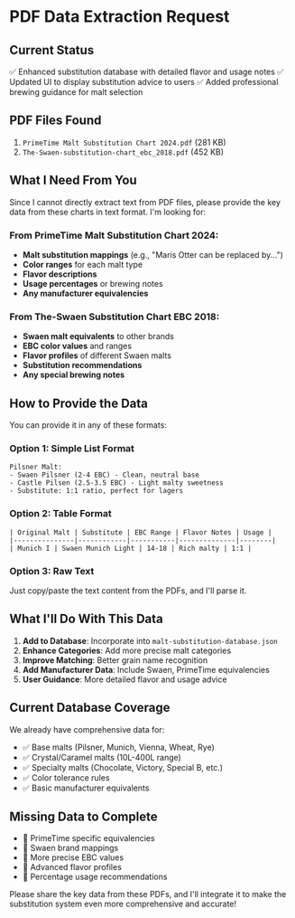 # PDF Data Extraction Request

## Current Status
✅ Enhanced substitution database with detailed flavor and usage notes
✅ Updated UI to display substitution advice to users
✅ Added professional brewing guidance for malt selection

## PDF Files Found
1. `PrimeTime Malt Substitution Chart 2024.pdf` (281 KB)
2. `The-Swaen-substitution-chart_ebc_2018.pdf` (452 KB)

## What I Need From You
Since I cannot directly extract text from PDF files, please provide the key data from these charts in text format. I'm looking for:

### From PrimeTime Malt Substitution Chart 2024:
- **Malt substitution mappings** (e.g., "Maris Otter can be replaced by...")
- **Color ranges** for each malt type
- **Flavor descriptions** 
- **Usage percentages** or brewing notes
- **Any manufacturer equivalencies**

### From The-Swaen Substitution Chart EBC 2018:
- **Swaen malt equivalents** to other brands
- **EBC color values** and ranges
- **Flavor profiles** of different Swaen malts
- **Substitution recommendations**
- **Any special brewing notes**

## How to Provide the Data
You can provide it in any of these formats:

### Option 1: Simple List Format
```
Pilsner Malt:
- Swaen Pilsner (2-4 EBC) - Clean, neutral base
- Castle Pilsen (2.5-3.5 EBC) - Light malty sweetness
- Substitute: 1:1 ratio, perfect for lagers
```

### Option 2: Table Format
```
| Original Malt | Substitute | EBC Range | Flavor Notes | Usage |
|---------------|------------|-----------|--------------|--------|
| Munich I | Swaen Munich Light | 14-18 | Rich malty | 1:1 |
```

### Option 3: Raw Text
Just copy/paste the text content from the PDFs, and I'll parse it.

## What I'll Do With This Data
1. **Add to Database**: Incorporate into `malt-substitution-database.json`
2. **Enhance Categories**: Add more precise malt categories
3. **Improve Matching**: Better grain name recognition
4. **Add Manufacturer Data**: Include Swaen, PrimeTime equivalencies
5. **User Guidance**: More detailed flavor and usage advice

## Current Database Coverage
We already have comprehensive data for:
- ✅ Base malts (Pilsner, Munich, Vienna, Wheat, Rye)
- ✅ Crystal/Caramel malts (10L-400L range)
- ✅ Specialty malts (Chocolate, Victory, Special B, etc.)
- ✅ Color tolerance rules
- ✅ Basic manufacturer equivalents

## Missing Data to Complete
- 🔄 PrimeTime specific equivalencies  
- 🔄 Swaen brand mappings
- 🔄 More precise EBC values
- 🔄 Advanced flavor profiles
- 🔄 Percentage usage recommendations

Please share the key data from these PDFs, and I'll integrate it to make the substitution system even more comprehensive and accurate!
